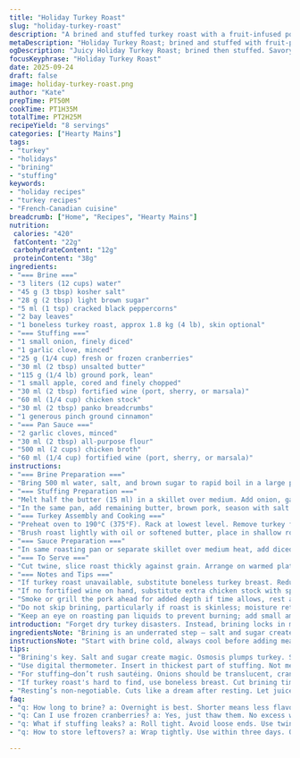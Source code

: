 ```yaml
---
title: "Holiday Turkey Roast"
slug: "holiday-turkey-roast"
description: "A brined and stuffed turkey roast with a fruit-infused pork filling and robust fortified wine sauce. The main protein is lightly brined to retain moisture, then opened flat, spread with a mixed sweet-savory farce, rolled, tied, and roasted until the internal temperature hits the safe threshold. The cooking juices form the base of a thickened pan sauce elevated with aromatics and fortified wine. Ideal for holiday tables where turkey needs a fresh twist. Serve with classic sides like mashed potatoes or green beans to balance the rich flavors."
metaDescription: "Holiday Turkey Roast; brined and stuffed with fruit-pork mix. Moist, flavorful twist for your holiday table."
ogDescription: "Juicy Holiday Turkey Roast; brined then stuffed. Savory fruit-pork filling, rich sauce. A must-try for festive dinners."
focusKeyphrase: "Holiday Turkey Roast"
date: 2025-09-24
draft: false
image: holiday-turkey-roast.png
author: "Kate"
prepTime: PT50M
cookTime: PT1H35M
totalTime: PT2H25M
recipeYield: "8 servings"
categories: ["Hearty Mains"]
tags:
- "turkey"
- "holidays"
- "brining"
- "stuffing"
keywords:
- "holiday recipes"
- "turkey recipes"
- "French-Canadian cuisine"
breadcrumb: ["Home", "Recipes", "Hearty Mains"]
nutrition: 
 calories: "420"
 fatContent: "22g"
 carbohydrateContent: "12g"
 proteinContent: "38g"
ingredients:
- "=== Brine ==="
- "3 liters (12 cups) water"
- "45 g (3 tbsp) kosher salt"
- "28 g (2 tbsp) light brown sugar"
- "5 ml (1 tsp) cracked black peppercorns"
- "2 bay leaves"
- "1 boneless turkey roast, approx 1.8 kg (4 lb), skin optional"
- "=== Stuffing ==="
- "1 small onion, finely diced"
- "1 garlic clove, minced"
- "25 g (1/4 cup) fresh or frozen cranberries"
- "30 ml (2 tbsp) unsalted butter"
- "115 g (1/4 lb) ground pork, lean"
- "1 small apple, cored and finely chopped"
- "30 ml (2 tbsp) fortified wine (port, sherry, or marsala)"
- "60 ml (1/4 cup) chicken stock"
- "30 ml (2 tbsp) panko breadcrumbs"
- "1 generous pinch ground cinnamon"
- "=== Pan Sauce ==="
- "2 garlic cloves, minced"
- "30 ml (2 tbsp) all-purpose flour"
- "500 ml (2 cups) chicken broth"
- "60 ml (1/4 cup) fortified wine (port, sherry, or marsala)"
instructions:
- "=== Brine Preparation ==="
- "Bring 500 ml water, salt, and brown sugar to rapid boil in a large pot, stirring constantly until dissolved. Remove from heat. Add peppercorns, bay leaves, and remaining water (2.5 liters). Pour into container large enough for roast. Submerge turkey roast completely, weigh down with a plate if needed. Refrigerate 10–14 hours (overnight)."
- "=== Stuffing Preparation ==="
- "Melt half the butter (15 ml) in a skillet over medium. Add onion, garlic, and cranberries. Cook until cranberries burst, about 4 minutes. Season lightly with salt and pepper. Transfer to bowl."
- "In the same pan, add remaining butter, brown pork, season with salt and pepper. When pork begins to caramelize, stir in apple pieces and cook 2 minutes. Pour in fortified wine and chicken stock, simmer gently until almost dry, about 5 minutes. Off heat, stir in breadcrumbs and cinnamon. Check seasoning. Combine with cranberry mixture. Refrigerate 20–30 minutes to meld flavors and thicken."
- "=== Turkey Assembly and Cooking ==="
- "Preheat oven to 190°C (375°F). Rack at lowest level. Remove turkey from brine, pat dry very well with paper towels. Lay open flat, skin-side down. Spread stuffing evenly over center section. Fold back roast, enclosing stuffing. Thread kitchen twine beneath roast, tie snugly, trim excess string."
- "Brush roast lightly with oil or softened butter, place in shallow roasting pan. Bake uncovered about 1 hour 25–35 minutes or until internal temperature in center of stuffing reaches 74°C (165°F). Add a splash water to pan if drippings scorch. Once done, remove from oven and transfer roast to board. Tent loosely with foil, rest 15 minutes while preparing sauce."
- "=== Sauce Preparation ==="
- "In same roasting pan or separate skillet over medium heat, add diced garlic cloves. Sprinkle flour evenly, stirring to form roux with pan juices. Gradually whisk in chicken broth, fortified wine, and reserved pan drippings. Bring to steady boil, whisk constantly to prevent lumps. Simmer vigorously 10 minutes until thickened, deepened in color. Taste, adjust salt and pepper. Optional: strain sauce through fine sieve for smooth consistency."
- "=== To Serve ==="
- "Cut twine, slice roast thickly against grain. Arrange on warmed platter, drizzle sauce over or serve alongside. Classic mashed potatoes and steamed green beans provide balance. Sauce is rich—resting roast critical to seal juices."
- "=== Notes and Tips ==="
- "If turkey roast unavailable, substitute boneless turkey breast. Reduce brining time by half if under 1.5 kg. Apple replaces original pear for different aroma but keep firm to avoid mushy texture. Cinnamon swap for nutmeg adds warmth and uniqueness. Avoid soaking farce excessively; it should hold shape when closed. Monitoring temperature with digital probe key—guessing robs moisture. Sauce benefits from deglazing pan thoroughly—scraping fond releases essential flavor. Store leftovers sealed tightly, use within 3 days or freeze."
- "If no fortified wine on hand, substitute extra chicken stock with splash of apple cider vinegar or balsamic to maintain tang. Cranberries fresh or frozen work equally; count on them softening but keep audible pop to avoid grim texture."
- "Smoke or grill the pork ahead for added depth if time allows, rest assured cooking times may increase slightly."
- "Do not skip brining, particularly if roast is skinless; moisture retention is crucial here. Pat dry thoroughly before roasting to encourage a well-browned crust."
- "Keep an eye on roasting pan liquids to prevent burning; add small amounts of water or broth mid-roast if juices evaporate. Using a rimmed sheet pan with rack works if no roasting pan available—place foil-lined tray underneath to catch drippings."
introduction: "Forget dry turkey disasters. Instead, brining locks in moisture while balancing salt and sweetness. The fruit-studded stuffing is a twist — apples swap pears, cinnamon leans warm, richer than nutmeg. Ground pork mingles with tart cranberries and silky butter. The joint gets opened flat — no lump roasting. Flat means even cooking, stuffing spread thin. Roll it tight, tie it like a package. Roast till thermometer says safe and juices run clear. Pan sauce ties everything—aromatic garlic and more of that fortified wine simmered to silky perfection. No guesswork, just practical, tactile cues for crisp skin and juicy meat. Side of mashed spuds? Mandatory."
ingredientsNote: "Brining is an underrated step — salt and sugar create osmotic magic to plump the meat, especially if skinless. Swap kosher salt for sea salt if needed; adjust quantities slightly to taste. Brown sugar replaced with maple syrup for subtle earthiness works but monitor caramelization. Fortified wine adds aromatic depth—port, marsala, or sherry, whichever grabs your fancy. Apples instead of pears for twist, but avoid mushy ones. Breadcrumbs should be fresh or panko for structure. Can swap pork for turkey sausage if preferred. Butter crucial for sautéing, adds smoothness; olive oil changes flavor profile significantly. Cranberries frozen? No worries. Just thaw a bit to avoid ice water diluting the stuffing."
instructionsNote: "Start with brine cold, always cool before adding meat—hot liquid cooks edges prematurely. Brining overnight minimum; shorter times mean less benefit but still better than dry. Dry meat thoroughly to help brown. When sautéing stuffing, look for color and popping fruit as sign it’s ready; don’t rush or raw onion will spoil taste. Reducing liquids in stuffing step concentrates flavor and gives binding power. Roll turkey carefully; if loose, stuffing leaks, skin tears, loss of moisture. Use kitchen twine methodical—tied too loose and stuffing falls apart, too tight and meat tears or cooks unevenly. Use instant-read thermometer, insert in thickest part of stuffing, not meat. Rest roast tented loosely to allow juices to redistribute without steaming the skin."
tips:
- "Brining's key. Salt and sugar create magic. Osmosis plumps turkey. Skinless roasts—brining's critical. Can't skip it. Adjust salt accordingly."
- "Use digital thermometer. Insert in thickest part of stuffing. Not meat. Avoid guessing. Safe temp is 74°C. Temperature rises post-roasting."
- "For stuffing—don’t rush sautéing. Onions should be translucent, cranberries bursting. Flavor develops with slow cooking. Dry stuffing isn’t a win."
- "If turkey roast's hard to find, use boneless breast. Cut brining time in half. Don't over-soak stuffing. It needs to hold shape."
- "Resting’s non-negotiable. Cuts like a dream after resting. Let juices redistribute. Tent loosely with foil. Too hot means steam, soggy skin."
faq:
- "q: How long to brine? a: Overnight is best. Shorter means less flavor, but still better than none. Keep it cold. Always."
- "q: Can I use frozen cranberries? a: Yes, just thaw them. No excess water. Texture matters. They should burst when cooked."
- "q: What if stuffing leaks? a: Roll tight. Avoid loose ends. Use twine correctly. Wet stuffing—rethink moisture balance."
- "q: How to store leftovers? a: Wrap tightly. Use within three days. Or freeze portions. Use vacuum seal if available."

---
```

